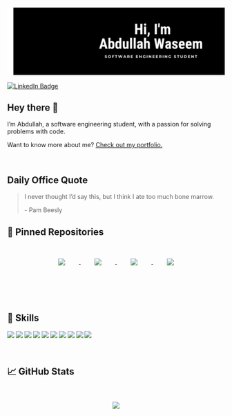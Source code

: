 [![Abdullah's Github Banner](./assets/header.png)](https://github.com/abdullahwaseem01)

[![LinkedIn Badge](https://img.shields.io/badge/LinkedIn-Profile-informational?style=flat&logo=linkedin&logoColor=white&color=0D76A8)](https://www.linkedin.com/in/abdullahwaseem01/)


## Hey there 👋

I’m Abdullah, a software engineering student, with a passion for solving problems with code.

Want to know more about me? [Check out my portfolio.](https://abdullahwaseem.com)

<br>

  ## Daily Office Quote
  > I never thought I’d say this, but I think I ate too much bone marrow.
  >
  > <p>- Pam Beesly</p>

## 📌 Pinned Repositories
<p align="center">
<a href="https://github.com/abdullahwaseem01/our-blog">
  <img align="center" style="margin:2rem" src="https://github-readme-stats.vercel.app/api/pin/?username=abdullahwaseem01&repo=our-blog&title_color=ffffff&text_color=c9cacc&icon_color=FFFFFF&bg_color=000000" />
</a>

<a href="https://github.com/abdullahwaseem01/friendster-api">
  <img align="center" style="margin:2rem" src="https://github-readme-stats.vercel.app/api/pin/?username=abdullahwaseem01&repo=friendster-api&title_color=ffffff&text_color=c9cacc&icon_color=FFFFFF&bg_color=000000" />
</a>
<a href="https://github.com/abdullahwaseem01/Lab-Manager">
  <img align="center" style="margin: 2rem" src="https://github-readme-stats.vercel.app/api/pin/?username=abdullahwaseem01&repo=Lab-Manager&title_color=ffffff&text_color=c9cacc&icon_color=FFFFFF&bg_color=000000" />
</a>
<a href="https://github.com/abdullahwaseem01/MNIST-Database-CBIR">
  <img align="center" style="margin: 2rem" src="https://github-readme-stats.vercel.app/api/pin/?username=abdullahwaseem01&repo=MNIST-Database-CBIR&title_color=ffffff&text_color=c9cacc&icon_color=FFFFFF&bg_color=000000" />
</a>
</p>
<br>
<br>
  
## 💼 Skills

![](https://img.shields.io/badge/JavaScript-informational?style=flat&logo=javascript&logoColor=black&color=fcdc00)
![](https://img.shields.io/badge/Node.js-informational?style=flat&logo=node.js&logoColor=white&color=43853D)
![](https://img.shields.io/badge/MongoDB-informational?style=flat&logo=mongodb&logoColor=white&color=43853D)
![](https://img.shields.io/badge/HTML-informational?style=flat&logo=html5&logoColor=white&color=e54c21)
![](https://img.shields.io/badge/CSS-informational?style=flat&logo=css3&logoColor=white&color=258eca)
![](https://img.shields.io/badge/C%23-informational?style=flat&logo=c-sharp&logoColor=white&color=009404)
![](https://img.shields.io/badge/Python-informational?style=flat&logo=python&logoColor=white&color=254f73)
![](https://img.shields.io/badge/Jupyter%20Notebook-informational?style=flat&logo=jupyter&color=FFFFFF)
![](https://img.shields.io/badge/Flutter-informational?style=flat&logo=flutter&logoColor=white&color=5ec9f7)
![](https://img.shields.io/badge/ASP.NET-informational?style=flat&logo=.net&logoColor=white&color=6e15e7)
  
<br>
  
 
 ## &#x1f4c8; GitHub Stats
 <p align="center">
  <img align="center" style="margin: 2rem;" src="http://github-readme-streak-stats.herokuapp.com?user=abdullahwaseem01&theme=icegray&hide_border=true&date_format=M%20j%5B%2C%20Y%5D&stroke=000000&ring=000000&fire=000000&currStreakNum=000000&sideNums=000000&currStreakLabel=000000&sideLabels=000000" />
  </p>
